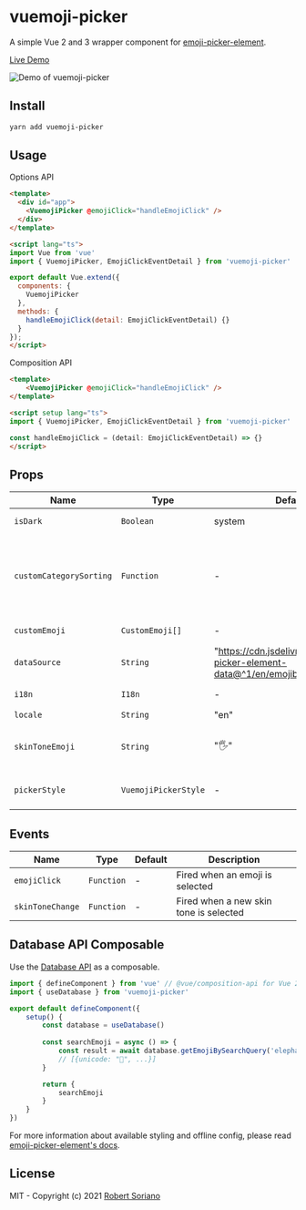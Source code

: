# vuemoji-picker

A simple Vue 2 and 3 wrapper component for [emoji-picker-element](https://github.com/nolanlawson/emoji-picker-element).

[Live Demo](https://wobsoriano.github.io/vuemoji-picker/)

![Demo of vuemoji-picker](https://i.imgur.com/6CcJxLW.gif)

## Install

```bash
yarn add vuemoji-picker
```

## Usage

Options API

```html
<template>
  <div id="app">
    <VuemojiPicker @emojiClick="handleEmojiClick" />
  </div>
</template>

<script lang="ts">
import Vue from 'vue'
import { VuemojiPicker, EmojiClickEventDetail } from 'vuemoji-picker'

export default Vue.extend({
  components: {
    VuemojiPicker
  },
  methods: {
    handleEmojiClick(detail: EmojiClickEventDetail) {}
  }
});
</script>
```

Composition API

```html
<template>
    <VuemojiPicker @emojiClick="handleEmojiClick" />
</template>

<script setup lang="ts">
import { VuemojiPicker, EmojiClickEventDetail } from 'vuemoji-picker'

const handleEmojiClick = (detail: EmojiClickEventDetail) => {}
</script>
```

## Props

Name | Type | Default | Description |
------ | ------ | ------ | ------ |
`isDark` | `Boolean` | system | Set picker theme  |
`customCategorySorting` | `Function` | - | Function to sort custom category strings (sorted alphabetically by default)  |
`customEmoji` | `CustomEmoji[]` | - | Array of custom emoji |
`dataSource` | `String` | "https://cdn.jsdelivr.net/npm/emoji-picker-element-data@^1/en/emojibase/data.json" | URL to fetch the emoji data from |
`i18n` | `I18n` | - | i18n object ([see details](https://github.com/nolanlawson/emoji-picker-element#i18n-structure)) |
`locale` | `String` | "en" | Locale string |
`skinToneEmoji` | `String` | "🖐️" | The emoji to use for the skin tone picker |
`pickerStyle` | `VuemojiPickerStyle` | - | [style object](https://github.com/nolanlawson/emoji-picker-element#styling) ([see available options](https://github.com/wobsoriano/vuemoji-picker/blob/master/packages/lib/src/index.ts#L4)) |

## Events

Name | Type | Default | Description |
------ | ------ | ------ | ------ |
`emojiClick` | `Function` | - | Fired when an emoji is selected  |
`skinToneChange` | `Function` | - | Fired when a new skin tone is selected  |

## Database API Composable

Use the [Database API](https://github.com/nolanlawson/emoji-picker-element#database) as a composable.

```js
import { defineComponent } from 'vue' // @vue/composition-api for Vue 2
import { useDatabase } from 'vuemoji-picker'

export default defineComponent({
    setup() {
        const database = useDatabase()
        
        const searchEmoji = async () => {
            const result = await database.getEmojiBySearchQuery('elephant')
            // [{unicode: "🐘", ...}]
        }

        return {
            searchEmoji
        }
    }
})
```

For more information about available styling and offline config, please read [emoji-picker-element's docs](https://github.com/nolanlawson/emoji-picker-element).

## License
MIT - Copyright (c) 2021 [Robert Soriano](https://github.com/wobsoriano)
